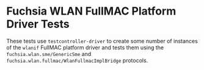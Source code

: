 # Fuchsia WLAN FullMAC Platform Driver Tests

These tests use `testcontroller-driver` to create some number of instances of the `wlanif`
FullMAC platform driver and tests them using the `fuchsia.wlan.sme/GenericSme` and
`fuchsia.wlan.fullmac/WlanFullmacImplBridge` protocols.
